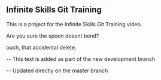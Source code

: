 ## Infinite Skills Git Training

This is a project for the Infinite Skills Git Training video.

Are you sure the spoon doesnt bend?

ouch, that accidental delete.

-- This text is added as part of the new development branch

-- Updated directly on the master branch
